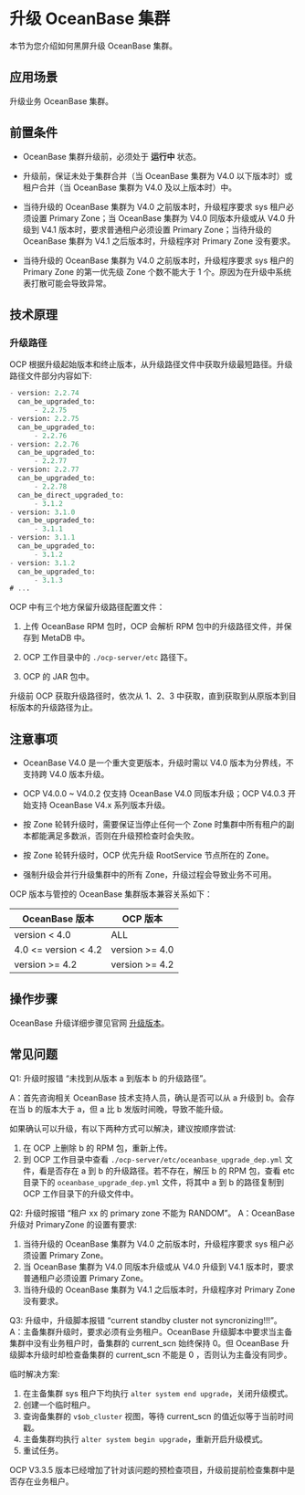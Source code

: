 # 升级 OceanBase 集群

本节为您介绍如何黑屏升级 OceanBase 集群。

## 应用场景

升级业务 OceanBase 集群。

## 前置条件

* OceanBase 集群升级前，必须处于 **运行中** 状态。

* 升级前，保证未处于集群合并（当 OceanBase 集群为 V4.0 以下版本时）或租户合并（当 OceanBase 集群为 V4.0 及以上版本时）中。

* 当待升级的 OceanBase 集群为 V4.0 之前版本时，升级程序要求 sys 租户必须设置 Primary Zone；当 OceanBase 集群为 V4.0 同版本升级或从 V4.0 升级到 V4.1 版本时，要求普通租户必须设置 Primary Zone；当待升级的 OceanBase 集群为 V4.1 之后版本时，升级程序对 Primary Zone 没有要求。

* 当待升级的 OceanBase 集群为 V4.0 之前版本时，升级程序要求 sys 租户的 Primary Zone 的第一优先级 Zone 个数不能大于 1 个。原因为在升级中系统表打散可能会导致异常。

## 技术原理

### 升级路径

OCP 根据升级起始版本和终止版本，从升级路径文件中获取升级最短路径。升级路径文件部分内容如下:

```SQL
- version: 2.2.74
  can_be_upgraded_to:
      - 2.2.75
- version: 2.2.75
  can_be_upgraded_to:
      - 2.2.76
- version: 2.2.76
  can_be_upgraded_to:
      - 2.2.77
- version: 2.2.77
  can_be_upgraded_to:
      - 2.2.78
  can_be_direct_upgraded_to:
      - 3.1.2
- version: 3.1.0
  can_be_upgraded_to:
      - 3.1.1
- version: 3.1.1
  can_be_upgraded_to:
      - 3.1.2
- version: 3.1.2
  can_be_upgraded_to:
      - 3.1.3
# ...
```

OCP 中有三个地方保留升级路径配置文件：

1. 上传 OceanBase RPM 包时，OCP 会解析 RPM 包中的升级路径文件，并保存到 MetaDB 中。

2. OCP 工作目录中的 `./ocp-server/etc` 路径下。

3. OCP 的 JAR 包中。

升级前 OCP 获取升级路径时，依次从 1、2、3 中获取，直到获取到从原版本到目标版本的升级路径为止。

## 注意事项

* OceanBase V4.0 是一个重大变更版本，升级时需以 V4.0 版本为分界线，不支持跨 V4.0 版本升级。

* OCP V4.0.0 ~ V4.0.2 仅支持 OceanBase V4.0 同版本升级；OCP V4.0.3 开始支持 OceanBase V4.x 系列版本升级。

* 按 Zone 轮转升级时，需要保证当停止任何一个 Zone 时集群中所有租户的副本都能满足多数派，否则在升级预检查时会失败。

* 按 Zone 轮转升级时，OCP 优先升级 RootService 节点所在的 Zone。

* 强制升级会并行升级集群中的所有 Zone，升级过程会导致业务不可用。

OCP 版本与管控的 OceanBase 集群版本兼容关系如下：

| OceanBase 版本 | OCP 版本 |
|--------|---------|
| version < 4.0 | ALL |
| 4.0 <= version < 4.2 | version >= 4.0 |
| version >= 4.2 | version >= 4.2 |

## 操作步骤

OceanBase 升级详细步骤见官网 [升级版本](https://www.oceanbase.com/docs/enterprise-oceanbase-ocp-cn-10000000002099472)。

## 常见问题

Q1: 升级时报错 “未找到从版本 a 到版本 b 的升级路径”。

A：首先咨询相关 OceanBase 技术支持人员，确认是否可以从 a 升级到 b。会存在当 b 的版本大于 a，但 a 比 b 发版时间晚，导致不能升级。

如果确认可以升级，有以下两种方式可以解决，建议按顺序尝试:

1. 在 OCP 上删除 b 的 RPM 包，重新上传。
2. 到 OCP 工作目录中查看 `./ocp-server/etc/oceanbase_upgrade_dep.yml` 文件，看是否存在 a 到 b 的升级路径。若不存在，解压 b 的 RPM 包，查看 etc 目录下的 `oceanbase_upgrade_dep.yml` 文件，将其中 a 到 b 的路径复制到 OCP 工作目录下的升级文件中。

Q2: 升级时报错 “租户 xx 的 primary zone 不能为 RANDOM”。
A：OceanBase 升级对 PrimaryZone 的设置有要求:

1. 当待升级的 OceanBase 集群为 V4.0 之前版本时，升级程序要求 sys 租户必须设置 Primary Zone。
2. 当 OceanBase 集群为 V4.0 同版本升级或从 V4.0 升级到 V4.1 版本时，要求普通租户必须设置 Primary Zone。
3. 当待升级的 OceanBase 集群为 V4.1 之后版本时，升级程序对 Primary Zone 没有要求。

Q3: 升级中，升级脚本报错 “current standby cluster not syncronizing!!!”。
A：主备集群升级时，要求必须有业务租户。OceanBase 升级脚本中要求当主备集群中没有业务租户时，备集群的 current_scn 始终保持 0。但 OceanBase 升级脚本升级时却检查备集群的 current_scn 不能是 0 ，否则认为主备没有同步。

临时解决方案:

1. 在主备集群 sys 租户下均执行 `alter system end upgrade`，关闭升级模式。
2. 创建一个临时租户。
3. 查询备集群的 `v$ob_cluster` 视图，等待 current_scn 的值近似等于当前时间戳。
4. 主备集群均执行 `alter system begin upgrade`，重新开启升级模式。
5. 重试任务。

OCP V3.3.5 版本已经增加了针对该问题的预检查项目，升级前提前检查集群中是否存在业务租户。
